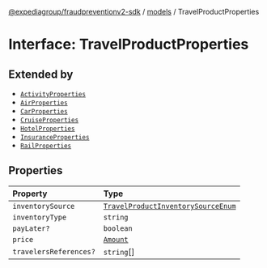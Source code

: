 [@expediagroup/fraudpreventionv2-sdk](../../index.md) / [models](../index.md) / TravelProductProperties

# Interface: TravelProductProperties

## Extended by

- [`ActivityProperties`](ActivityProperties.md)
- [`AirProperties`](AirProperties.md)
- [`CarProperties`](CarProperties.md)
- [`CruiseProperties`](CruiseProperties.md)
- [`HotelProperties`](HotelProperties.md)
- [`InsuranceProperties`](InsuranceProperties.md)
- [`RailProperties`](RailProperties.md)

## Properties

| Property | Type |
| :------ | :------ |
| `inventorySource` | [`TravelProductInventorySourceEnum`](../type-aliases/TravelProductInventorySourceEnum.md) |
| `inventoryType` | `string` |
| `payLater?` | `boolean` |
| `price` | [`Amount`](../classes/Amount.md) |
| `travelersReferences?` | `string`[] |
